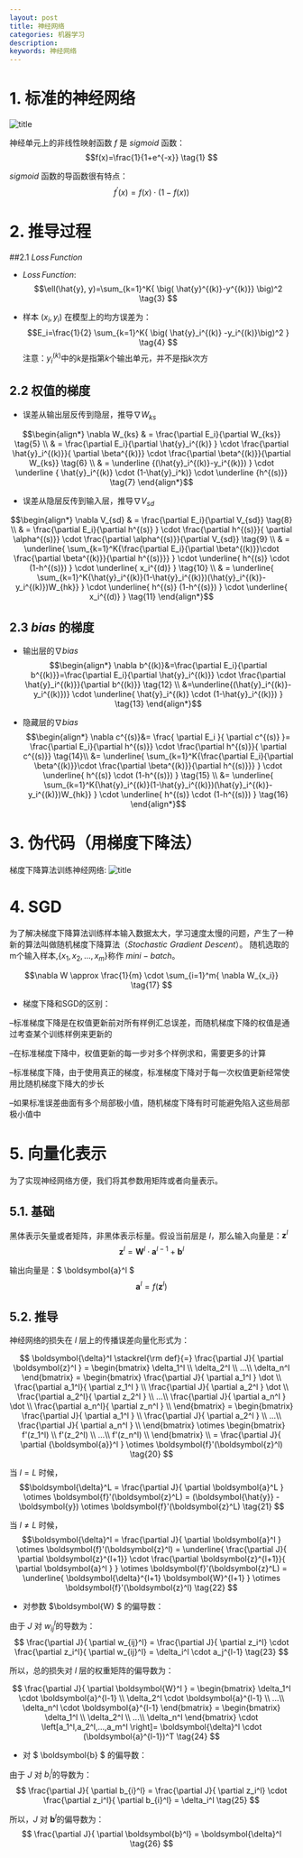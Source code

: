```yaml
---
layout: post
title: 神经网络
categories: 机器学习
description: 
keywords: 神经网络
---
```


# 1. 标准的神经网络

![title](https://leanote.com/api/file/getImage?fileId=586eff98ab6441209e008436)

神经单元上的非线性映射函数 $f$ 是 $sigmoid$ 函数：
$$f(x)=\frac{1}{1+e^{-x}}    \tag{1}
$$

$sigmoid$ 函数的导函数很有特点：
$$f^{'}(x)=f(x) \cdot \big(  1-f(x)  \big)   \tag{2}
$$

# 2. 推导过程

##2.1 $Loss \, Function$
+ $Loss \, Function$:
$$\ell(\hat{y}, y)=\sum_{k=1}^K{ \big( \hat{y}^{(k)}-y^{(k)}} \big)^2    \tag{3}
$$

+ 样本 $(x_i, y_i)$ 在模型上的均方误差为：
$$E_i=\frac{1}{2} \sum_{k=1}^K{ \big( \hat{y}_i^{(k)} -y_i^{(k)}\big)^2 }   \tag{4}
$$
注意：$y_i^{(k)}$中的$k$是指第$k$个输出单元，并不是指$k$次方


## 2.2 权值的梯度
+ 误差从输出层反传到隐层，推导$\nabla W_{ks}$

$$\begin{align*}
\nabla W_{ks} & = \frac{\partial E_i}{\partial W_{ks}}  \tag{5} \\
&	= \frac{\partial E_i}{\partial \hat{y}_i^{(k)} } \cdot \frac{\partial \hat{y}_i^{(k)}}{ \partial \beta^{(k)}} \cdot \frac{\partial \beta^{(k)}}{\partial W_{ks}} 
\tag{6}	 \\
&   = \underline {(\hat{y}_i^{(k)}-y_i^{(k)}) } \cdot \underline { \hat{y}_i^{(k)} \cdot (1-\hat{y}_i^k)} \cdot \underline {h^{(s)}}   \tag{7}
\end{align*}$$

+ 误差从隐层反传到输入层，推导$\nabla V_{sd}$

$$\begin{align*}
\nabla V_{sd} & = \frac{\partial E_i}{\partial V_{sd}}  \tag{8} \\
&	=  \frac{\partial E_i}{\partial h^{(s)} } \cdot \frac{\partial h^{(s)}}{ \partial \alpha^{(s)}} \cdot \frac{\partial \alpha^{(s)}}{\partial V_{sd}} \tag{9} \\
&  = \underline{ \sum_{k=1}^K{\frac{\partial E_i}{\partial \beta^{(k)}}\cdot \frac{\partial \beta^{(k)}}{\partial h^{(s)}}}  } \cdot \underline{ h^{(s)} \cdot (1-h^{(s)}) } \cdot \underline{ x_i^{(d)} } \tag{10}	\\
&  = \underline{ \sum_{k=1}^K{\hat{y}_i^{(k)}(1-\hat{y}_i^{(k)})(\hat{y}_i^{(k)}-y_i^{(k)})W_{hk}} } \cdot \underline{ h^{(s)} (1-h^{(s)}) } \cdot \underline{ x_i^{(d)} }   \tag{11}
\end{align*}$$

## 2.3 $bias$ 的梯度

+ 输出层的$\nabla bias$ 
$$\begin{align*}
\nabla b^{(k)}&=\frac{\partial E_i}{\partial b^{(k)}}=\frac{\partial E_i}{\partial \hat{y}_i^{(k)}} \cdot \frac{\partial \hat{y}_i^{(k)}}{\partial b^{(k)}} \tag{12} \\
&=\underline{(\hat{y}_i^{(k)}-y_i^{(k)})} \cdot \underline{ \hat{y}_i^{(k)} \cdot (1-\hat{y}_i^{(k)}) } \tag{13}
\end{align*}$$

+ 隐藏层的$\nabla bias$
$$\begin{align*}
\nabla c^{(s)}&= \frac{ \partial E_i }{ \partial c^{(s)} }= \frac{\partial E_i}{\partial h^{(s)}} \cdot \frac{\partial h^{(s)}}{ \partial c^{(s)}} \tag{14}\\
&= \underline{ \sum_{k=1}^K{\frac{\partial E_i}{\partial \beta^{(k)}}\cdot \frac{\partial \beta^{(k)}}{\partial h^{(s)}}}  } \cdot  \underline{ h^{(s)} \cdot (1-h^{(s)}) }  \tag{15}  \\
&= \underline{ \sum_{k=1}^K{\hat{y}_i^{(k)}(1-\hat{y}_i^{(k)})(\hat{y}_i^{(k)}-y_i^{(k)})W_{hk}} }  \cdot \underline{ h^{(s)} \cdot (1-h^{(s)}) }   \tag{16}
\end{align*}$$


# 3. 伪代码（用梯度下降法）

梯度下降算法训练神经网络:
![title](https://leanote.com/api/file/getImage?fileId=586f97c7ab6441209e00cbf6)

# 4. SGD
为了解决梯度下降算法训练样本输入数据太大，学习速度太慢的问题，产生了一种新的算法叫做随机梯度下降算法$（Stochastic \,\, Gradient \,\, Descent）$。
随机选取的m个输入样本,$\big\{ x_1, x_2,...,x_m \big\}$称作 $mini-batch$。
          
$$\nabla W \approx \frac{1}{m} \cdot \sum_{i=1}^m{ \nabla W_{x_i}}       \tag{17}
$$

+ 梯度下降和SGD的区别：

–标准梯度下降是在权值更新前对所有样例汇总误差，而随机梯度下降的权值是通过考查某个训练样例来更新的

–在标准梯度下降中，权值更新的每一步对多个样例求和，需要更多的计算

–标准梯度下降，由于使用真正的梯度，标准梯度下降对于每一次权值更新经常使用比随机梯度下降大的步长

–如果标准误差曲面有多个局部极小值，随机梯度下降有时可能避免陷入这些局部极小值中


# 5. 向量化表示
为了实现神经网络方便，我们将其参数用矩阵或者向量表示。

## 5.1. 基础
黑体表示矢量或者矩阵，非黑体表示标量。假设当前层是 $l$，那么输入向量是：$\boldsymbol{z}^l$
$$\boldsymbol{z}^l= \boldsymbol{W}^l \cdot \boldsymbol{a}^{l-1} + \boldsymbol{b}^l   \tag{18}
$$

输出向量是：$ \boldsymbol{a}^l $
$$\boldsymbol{a}^l= f(\boldsymbol{z}^l )   \tag{19}
$$

## 5.2. 推导
神经网络的损失在 $l$ 层上的传播误差向量化形式为：

$$
\boldsymbol{\delta}^l  \stackrel{\rm def}{=} \frac{\partial J}{ \partial \boldsymbol{z}^l } = \begin{bmatrix}
\delta_1^l      \\
\delta_2^l \\
...\\
\delta_n^l
\end{bmatrix} =  \begin{bmatrix}
\frac{\partial J}{ \partial a_1^l } \dot       \\
\frac{\partial a_1^l}{ \partial z_1^l } \\
\frac{\partial J}{ \partial a_2^l } \dot       \\
\frac{\partial a_2^l}{ \partial z_2^l } \\
...\\
\frac{\partial J}{ \partial a_n^l } \dot       \\
\frac{\partial a_n^l}{ \partial z_n^l } \\
\end{bmatrix} = \begin{bmatrix}
\frac{\partial J}{ \partial a_1^l }  \\
\frac{\partial J}{ \partial a_2^l }  \\
...\\
\frac{\partial J}{ \partial a_n^l }  \\
\end{bmatrix} \otimes \begin{bmatrix}
f'(z_1^l)  \\
f'(z_2^l)  \\
...\\
f'(z_n^l)  \\
\end{bmatrix} \\
= \frac{\partial J}{ \partial {\boldsymbol{a}}^l } \otimes \boldsymbol{f}'(\boldsymbol{z}^l)   \tag{20}
$$

当 $l=L$ 时候，
$$\boldsymbol{\delta}^L  = \frac{\partial J}{ \partial \boldsymbol{a}^L } \otimes \boldsymbol{f}'(\boldsymbol{z}^L)  = (\boldsymbol{\hat{y}} - \boldsymbol{y}) \otimes \boldsymbol{f}'(\boldsymbol{z}^L) \tag{21}
$$

当 $l \not = L$ 时候，
$$\boldsymbol{\delta}^l  = \frac{\partial J}{ \partial \boldsymbol{a}^l } \otimes \boldsymbol{f}'(\boldsymbol{z}^l)  = \underline{ \frac{\partial J}{ \partial \boldsymbol{z}^{l+1}} \cdot  \frac{\partial \boldsymbol{z}^{l+1}}{ \partial \boldsymbol{a}^l } } 
\otimes \boldsymbol{f}'(\boldsymbol{z}^L)  =   \underline{ \boldsymbol{\delta}^{l+1} \boldsymbol{W}^{l+1}  }  \otimes \boldsymbol{f}'(\boldsymbol{z}^l)  \tag{22}
$$

+ 对参数 $\boldsymbol{W} $ 的偏导数：

由于 $J$ 对 $w_{ij}^l$的导数为：
$$
\frac{\partial J}{ \partial w_{ij}^l}  = \frac{\partial J}{ \partial z_i^l} \cdot \frac{\partial z_i^l}{ \partial w_{ij}^l} = \delta_i^l \cdot a_j^{l-1}    \tag{23}
$$

所以，总的损失对 $l$ 层的权重矩阵的偏导数为： 

$$
\frac{\partial J}{ \partial \boldsymbol{W}^l } = \begin{bmatrix}
\delta_1^l \cdot \boldsymbol{a}^{l-1}     \\
\delta_2^l \cdot \boldsymbol{a}^{l-1}  \\
...\\
\delta_n^l \cdot \boldsymbol{a}^{l-1} 
\end{bmatrix} = \begin{bmatrix}
\delta_1^l   \\
\delta_2^l   \\
...\\
\delta_n^l 
\end{bmatrix} \cdot \left[a_1^l,a_2^l,...,a_m^l \right]= \boldsymbol{\delta}^l  \cdot (\boldsymbol{a}^{l-1})^T  \tag{24}
$$

+ 对 $ \boldsymbol{b} $ 的偏导数：

由于 $J$ 对 $b_{i}^l$的导数为：
$$
\frac{\partial J}{ \partial b_{i}^l}  = \frac{\partial J}{ \partial z_i^l} \cdot \frac{\partial z_i^l}{ \partial b_{i}^l} = \delta_i^l     \tag{25}
$$

所以，$J$ 对 $\boldsymbol{b}^l$的偏导数为：
$$
\frac{\partial J}{ \partial \boldsymbol{b}^l} = \boldsymbol{\delta}^l     \tag{26}
$$




<br><br><br><br><br><br><br>


